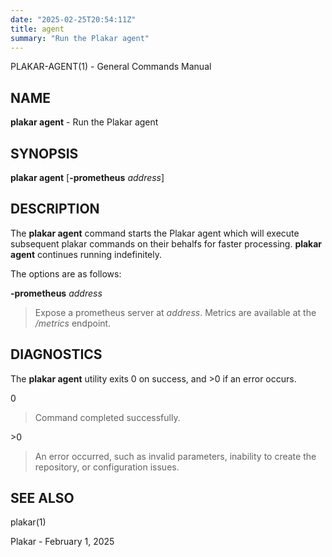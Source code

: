 ```yaml
---
date: "2025-02-25T20:54:11Z"
title: agent
summary: "Run the Plakar agent"
---
```

PLAKAR-AGENT(1) - General Commands Manual

## NAME

**plakar agent** - Run the Plakar agent

## SYNOPSIS

**plakar agent**
\[**-prometheus**&nbsp;*address*]

## DESCRIPTION

The
**plakar agent**
command starts the Plakar agent which will execute subsequent
plakar
commands on their behalfs for faster processing.
**plakar agent**
continues running indefinitely.

The options are as follows:

**-prometheus** *address*

> Expose a prometheus server at
> *address*.
> Metrics are available at the
> */metrics*
> endpoint.

## DIAGNOSTICS

The **plakar agent** utility exits&#160;0 on success, and&#160;&gt;0 if an error occurs.

0

> Command completed successfully.

&gt;0

> An error occurred, such as invalid parameters, inability to create the
> repository, or configuration issues.

## SEE ALSO

plakar(1)

Plakar - February 1, 2025
